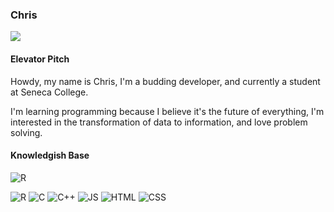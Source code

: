 <h3> Chris </h3>
<a href="https://linkedin.com/in/chriswildman"><img src="https://img.shields.io/badge/-Chris%20Wildman-black?logo=linkedin&logoColor=0A66C2"/></a>

<h4> Elevator Pitch </h4>
Howdy, my name is Chris, I'm a budding developer, and currently a student at 
Seneca College.

I'm learning programming because I believe it's the future of everything, I'm 
interested in the transformation of data to information, and love problem 
solving.


<h4> Knowledgish Base </h4>
<img src="https://img.shields.io/badge/-R-black?logo=R&logoColor=276DC3" alt="R">

![R](https://img.shields.io/badge/-R-black?logo=R&logoColor=276DC3)
![C](https://img.shields.io/badge/-C-black?logo=C&logoColor=A8B9CC)
![C++](https://img.shields.io/badge/-C++-black?logo=C%2B%2B&logoColor=00599C)
![JS](https://img.shields.io/badge/-JS-black?logo=JavaScript&logoColor=F7DF1E)
![HTML](https://img.shields.io/badge/-HTML-black?logo=HTML5&logoColor=E34F26)
![CSS](https://img.shields.io/badge/-CSS-black?logo=CSS3&logoColor=1572B6)


